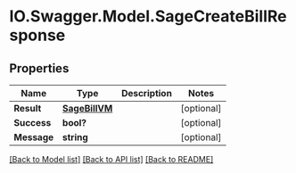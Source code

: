 # IO.Swagger.Model.SageCreateBillResponse
## Properties

Name | Type | Description | Notes
------------ | ------------- | ------------- | -------------
**Result** | [**SageBillVM**](SageBillVM.md) |  | [optional] 
**Success** | **bool?** |  | [optional] 
**Message** | **string** |  | [optional] 

[[Back to Model list]](../README.md#documentation-for-models) [[Back to API list]](../README.md#documentation-for-api-endpoints) [[Back to README]](../README.md)

